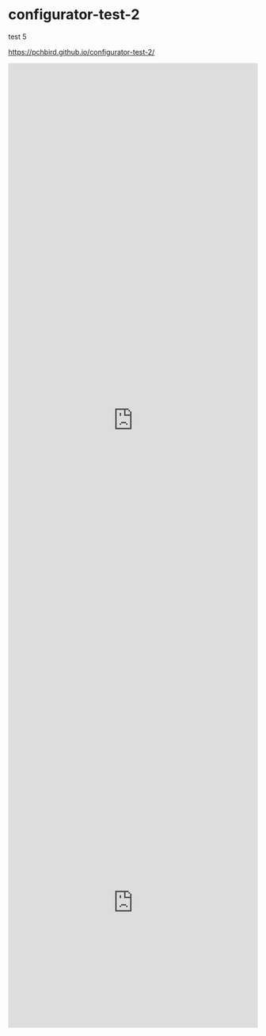 # configurator-test-2

test 5

https://pchbird.github.io/configurator-test-2/

<iframe src="https://pchbird.github.io/configurator-test-2/configuator test 2 .186.%d.jpg/keyshot-configurator.html" frameborder="0" scrolling="no" style="max-width: 1920px; max-height: 1440px; height: 100%; width: 100%;"></iframe>



<div style="max-width: 1000px; max-height: 1000px">
  <div style="left: 0px; width: 100%; height: 0px; position: relative; padding-bottom: 100%; overflow: hidden;">
    <iframe style="position: absolute; top: 0px; left: 0px; height: 100%; width: 1px; min-width: 100%; *width: 100%;" src="https://pchbird.github.io/configurator-test-2/configuator test 2 .186.%d.jpg/keyshot-configurator.html" frameborder="0" scrolling="no" allowfullscreen="allowfullscreen"></iframe>
  </div>
<div>

